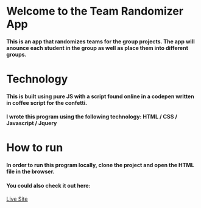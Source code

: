 # Welcome to the Team Randomizer App

#### This is an app that randomizes teams for the group projects. The app will anounce each student in the group as well as place them into different groups. 

# Technology

#### This is built using pure JS with a script found online in a codepen written in coffee script for the confetti. 

#### I wrote this program using the following technology: HTML / CSS / Javascript / Jquery

# How to run

#### In order to run this program locally, clone the project and open the HTML file in the browser. 

#### You could also check it out here: 
[Live  Site](https://chrispinto1.github.io/Team-Ramdomizer/)